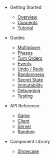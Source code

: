 * Getting Started

  * [Overview](/)
  * [Concepts](concepts.md)
  * [Tutorial](tutorial.md)

* Guides

  * [Multiplayer](multiplayer.md)
  * [Phases](phases.md)
  * [Turn Orders](turn-order.md)
  * [Events](events.md)
  * [Undo / Redo](undo.md)
  * [Randomness](random.md)
  * [Secret State](secret-state.md)
  * [Immutability](immutability.md)
  * [Debugging](debugging.md)
  * [Testing](testing.md)

* API Reference

  * [Game](api/Game.md)
  * [Client](api/Client.md)
  * [Server](api/Server.md)
  * [Random](api/Random.md)

* Component Library
  * [Showcase](storybook.md)
